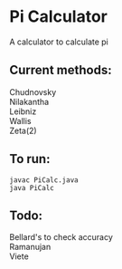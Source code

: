 # Pi Calculator  
A calculator to calculate pi  
## Current methods:  
Chudnovsky  
Nilakantha  
Leibniz  
Wallis  
Zeta(2)  
## To run:  
```
javac PiCalc.java  
java PiCalc  
```
## Todo:
Bellard's to check accuracy  
Ramanujan  
Viete  

